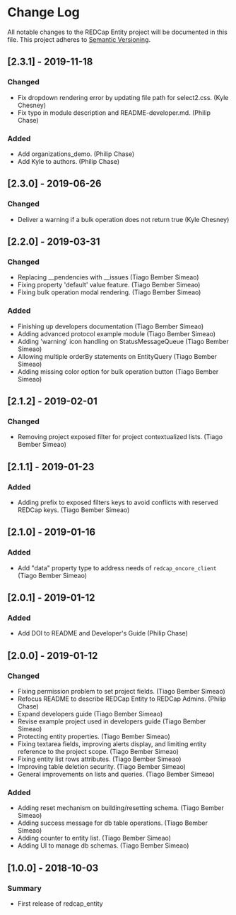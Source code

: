 # Change Log
All notable changes to the REDCap Entity project will be documented in this file.
This project adheres to [Semantic Versioning](http://semver.org/).


## [2.3.1] - 2019-11-18
### Changed
- Fix dropdown rendering error by updating file path for select2.css. (Kyle Chesney)
- Fix typo in module description and README-developer.md. (Philip Chase)

### Added
- Add organizations_demo. (Philip Chase)
- Add Kyle to authors. (Philip Chase)


## [2.3.0] - 2019-06-26
### Changed
- Deliver a warning if a bulk operation does not return true (Kyle Chesney)


## [2.2.0] - 2019-03-31
### Changed
- Replacing __pendencies with __issues (Tiago Bember Simeao)
- Fixing property 'default' value feature. (Tiago Bember Simeao)
- Fixing bulk operation modal rendering. (Tiago Bember Simeao)

### Added
- Finishing up developers documentation (Tiago Bember Simeao)
- Adding advanced protocol example module (Tiago Bember Simeao)
- Adding 'warning' icon handling on StatusMessageQueue (Tiago Bember Simeao)
- Allowing multiple orderBy statements on EntityQuery (Tiago Bember Simeao)
- Adding missing color option for bulk operation button (Tiago Bember Simeao)


## [2.1.2] - 2019-02-01
### Changed
- Removing project exposed filter for project contextualized lists. (Tiago Bember Simeao)


## [2.1.1] - 2019-01-23
### Added
- Adding prefix to exposed filters keys to avoid conflicts with reserved REDCap keys. (Tiago Bember Simeao)


## [2.1.0] - 2019-01-16
### Added
- Add "data" property type to address needs of `redcap_oncore_client` (Tiago Bember Simeao)


## [2.0.1] - 2019-01-12
### Added
- Add DOI to README and Developer's Guide (Philip Chase)


## [2.0.0] - 2019-01-12
### Changed
- Fixing permission problem to set project fields. (Tiago Bember Simeao)
- Refocus README to describe REDCap Entity to REDCap Admins. (Philip Chase)
- Expand developers guide (Tiago Bember Simeao)
- Revise example project used in developers guide (Tiago Bember Simeao)
- Protecting entity properties. (Tiago Bember Simeao)
- Fixing textarea fields, improving alerts display, and limiting entity reference to the project scope. (Tiago Bember Simeao)
- Fixing entity list rows attributes. (Tiago Bember Simeao)
- Improving table deletion security. (Tiago Bember Simeao)
- General improvements on lists and queries. (Tiago Bember Simeao)

### Added
- Adding reset mechanism on building/resetting schema. (Tiago Bember Simeao)
- Adding success message for db table operations. (Tiago Bember Simeao)
- Adding counter to entity list. (Tiago Bember Simeao)
- Adding UI to manage db schemas. (Tiago Bember Simeao)


## [1.0.0] - 2018-10-03
### Summary
 - First release of redcap_entity
